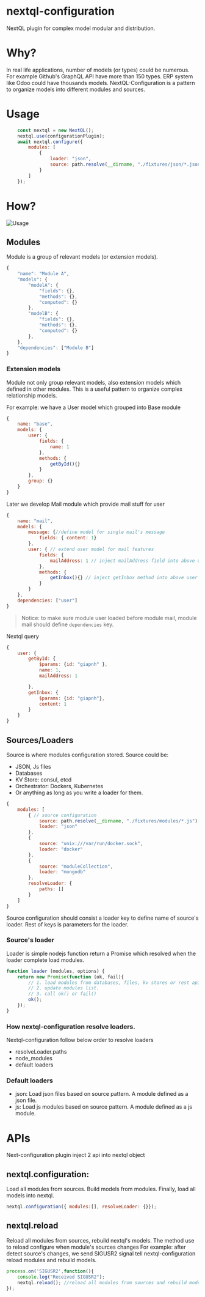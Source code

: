 # nextql-configuration
NextQL plugin for complex model modular and distribution.

# Why?
In real life applications, number of models (or types) could be numerous. For example Github's GraphQL API have more than 150 types. ERP system like Odoo could have thousands models. NextQL-Configuration is a pattern to organize models into different modules and sources.

# Usage
```js
	const nextql = new NextQL();
	nextql.use(configurationPlugin);
	await nextql.configure({
		modules: [
			{
				loader: "json",
				source: path.resolve(__dirname, "./fixtures/json/*.json")
			}
		]
	});
```

# How?
![Usage](images/nextql-configuration.png)

## Modules
Module is a group of relevant models (or extension models).

```js
{
	"name": "Module A",
	"models": {
		"modelA": {
			"fields": {},
			"methods": {},
			"computed": {}
		},
		"modelB": {
			"fields": {},
			"methods": {},
			"computed": {}
		},
	},
	"dependencies": ["Module B"]
}
```
### Extension models
Module not only group relevant models, also extension models which defined in other modules. This is a useful pattern to organize complex relationship models.

For example: we have a User model which grouped into Base module

```js
{
	name: "base",
	models: {
		user: {
			fields: {
				name: 1
			},
			methods: {
				getById(){}
			}
		},
		group: {}
	}
}
``` 

Later we develop  Mail module which provide mail stuff for user 
```js
{
	name: "mail",
	models: {
		message: {//define model for single mail's message
			fields: { content: 1}
		}, 
		user: { // extend user model for mail features
			fields: {
				mailAddress: 1 // inject mailAddress field into above user model
			},
			methods: {
				getInbox(){} // inject getInbox method into above user model
			}
		}
	},
	dependencies: ["user"]
}
```
>Notice: to make sure module user loaded before module mail, module mail should define ```dependencies``` key.

Nextql query
```js
{
	user: {
		getById: {
			$params: {id: "giapnh" },
			name: 1,
			mailAddress: 1

		},
		getInbox: {
			$params: {id: "giapnh"},
			content: 1
		}
	}
}
```

## Sources/Loaders
Source is where modules configuration stored. Source could be:
- JSON, Js files
- Databases
- KV Store: consul, etcd
- Orchestrator: Dockers, Kubernetes
- Or anything as long as you write a loader for them.

```js
{
	modules: [
		{ // source configuration
			source: path.resolve(__dirname, "./fixtures/modules/*.js"),
			loader: "json" 
		},
		{
			source: "unix:///var/run/docker.sock",
			loader: "docker"
		},
		{
			source: "moduleCollection",
			loader: "mongodb"
		},
		resolveLoader: {
			paths: []
		}  
	]
}
```

Source configuration should consist a loader key to define name of source's loader. Rest of keys is parameters for the loader.

### Source's loader
Loader is simple nodejs function return a Promise which resolved when the loader complete load modules.
```js
function loader (modules, options) {
	return new Promise(function (ok, fail){
		// 1. load modules from databases, files, kv stores or rest api.
		// 2. update modules list.
		// 3. call ok() or fail()
		ok();
	});
}
```

### How nextql-configuration resolve loaders.
Nextql-configuration follow below order to resolve loaders
* resolveLoader.paths
* node_modules
* default loaders

### Default loaders
- json: Load json files based on source pattern. A module defined as a json file.
- js: Load js modules based on source pattern. A module defined as a js module.


# APIs
Next-configuration plugin inject 2 api into nextql object

## nextql.configuration:
Load all modules from sources. Build models from modules. Finally, load all models into nextql.
```js
nextql.configuration({ modules:[], resolveLoader: {}});
``` 

## nextql.reload
Reload all modules from sources, rebuild nextql's models. The method use to reload configure when module's sources changes
For example: after detect source's changes, we send SIGUSR2 signal tell nextql-configuration reload modules and rebuild models.
```js
process.on('SIGUSR2',function(){
	console.log("Received SIGUSR2");
	nextql.reload(); //reload all modules from sources and rebuild models
});
``` 


